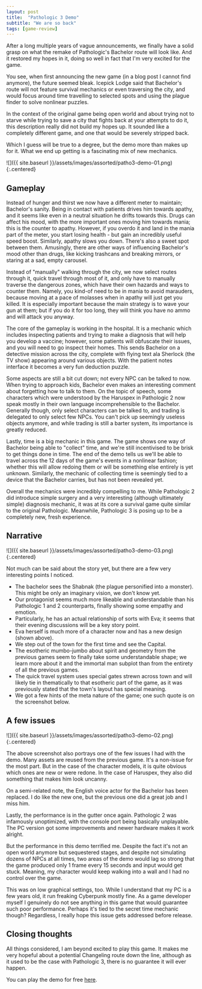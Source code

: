 ```yaml
---
layout: post
title:  "Pathologic 3 Demo"
subtitle: "We are so back"
tags: [game-review]
---
```


After a long multiple years of vague announcements,
we finally have a solid grasp on what the remake of Pathologic's Bachelor route will look like.
And it restored my hopes in it, doing so well in fact that I'm very excited for the game.

You see, when first announcing the new game (in a blog post I cannot find anymore),
the future seemed bleak.
Icepick Lodge said that Bachelor's route will not feature survival mechanics
or even traversing the city, and would focus around time travelling to selected spots
and using the plague finder to solve nonlinear puzzles.

In the context of the original game being open world and about trying not to starve
while trying to save a city that fights back at your attempts to do it,
this description really did not build my hopes up.
It sounded like a completely different game, and one that would be severely stripped back.

Which I guess will be true to a degree, but the demo more than makes up for it.
What we end up getting is a fascinating mix of new mechanics.

![]({{ site.baseurl }}/assets/images/assorted/patho3-demo-01.png){:.centered}

## Gameplay

Instead of hunger and thirst we now have a different meter to maintain; Bachelor's sanity.
Being in contact with patients drives him towards apathy, and it seems like
even in a neutral situation he drifts towards this.
Drugs can affect his mood, with the more important ones moving him towards mania;
this is the counter to apathy.
However, if you overdo it and land in the mania part of the meter,
you start losing health - but gain an incredibly useful speed boost.
Similarly, apathy slows you down. There's also a sweet spot between them.
Amusingly, there are other ways of influencing Bachelor's mood other than drugs,
like kicking trashcans and breaking mirrors, or staring at a sad, empty carousel.

Instead of "manually" walking through the city,
we now select routes through it, quick travel through most of it,
and only have to manually traverse the dangerous zones,
which have their own hazards and ways to counter them.
Namely, you kind-of need to be in mania to avoid marauders,
because moving at a pace of molasses when in apathy will just get you killed.
It is especially important because the main strategy is to wave your gun at them;
but if you do it for too long, they will think you have no ammo and will attack you anyway.

The core of the gameplay is working in the hospital.
It is a mechanic which includes inspecting patients and trying to make a diagnosis
that will help you develop a vaccine; however, some patients will obfuscate their issues,
and you will need to go inspect their homes.
This sends Bachelor on a detective mission across the city,
complete with flying  text ala Sherlock (the TV show) appearing around various objects.
With the patient notes interface it becomes a very fun deduction puzzle.

Some aspects are still a bit cut down; not every NPC can be talked to now.
When trying to approach kids, Bachelor even makes an interesting comment about forgetting how to talk to them.
On the topic of speech, some characters which were understood by the Haruspex in Pathologic 2
now speak mostly in their own language incomprehensible to the Bachelor.
Generally though, only select characters can be talked to,
and trading is delegated to only select few NPCs.
You can't pick up seemingly useless objects anymore,
and while trading is still a barter system,
its importance is greatly reduced.

Lastly, time is a big mechanic in this game.
The game shows one way of Bachelor being able to "collect" time,
and we're still incentivised to be brisk to get things done in time.
The end of the demo tells us we'll be able to
travel across the 12 days of the game's events in a nonlinear fashion;
whether this will allow redoing them or will be something else entirely is yet unknown.
Similarly, the mechanic of collecting time is seemingly tied to a device
that the Bachelor carries, but has not been revealed yet.

Overall the mechanics were incredibly compelling to me.
While Pathologic 2 did introduce simple surgery and
a very interesting (although ultimately simple) diagnosis mechanic,
it was at its core a survival game quite similar to the original Pathologic.
Meanwhile, Pathologic 3 is posing up to be a completely new, fresh experience.

## Narrative
![]({{ site.baseurl }}/assets/images/assorted/patho3-demo-03.png){:.centered}

Not much can be said about the story yet, but there are a few very interesting points I noticed.

- The bachelor sees the Shabnak (the plague personified into a monster).
This might be only an imaginary vision, we don't know yet.
- Our protagonist seems much more likeable and understandable
than his Pathologic 1 and 2 counterparts, finally showing some empathy and emotion.
- Particularly, he has an actual relationship of sorts with Eva;
it seems that their evening discussions will be a key story point.
- Eva herself is much more of a character now and has a new design (shown above).
- We step out of the town for the first time and see the Capital.
- The esotheric mumbo-jumbo about spirit and geometry
from the previous games seem to finally take some understandable shape;
we learn more about it and the immortal man subplot than from
the entirety of all the previous games.
- The quick travel system uses special gates strewn across town
and will likely tie in thematically to that esotheric part of the game,
as it was previously stated that the town's layout has special meaning.
- We got a few hints of the meta nature of the game;
one such quote is on the screenshot below.

## A few issues

![]({{ site.baseurl }}/assets/images/assorted/patho3-demo-02.png){:.centered}

The above screenshot also portrays one of the few issues I had with the demo.
Many assets are reused from the previous game. It's a non-issue for the most part.
But in the case of the character models, it is quite obvious
which ones are new or were redone.
In the case of Haruspex, they also did something that makes him look uncanny.

On a semi-related note, the English voice actor for the Bachelor has been replaced.
I do like the new one, but the previous one did a great job and I miss him.

Lastly, the performance is in the gutter once again.
Pathologic 2 was infamously unoptimized, with the console port being basically unplayable.
The PC version got some improvements and newer hardware makes it work alright.

But the performance in this demo terrified me.
Despite the fact it's not an open world anymore but sequestered stages,
and despite not simulating dozens of NPCs at all times,
two areas of the demo would lag so strong that
the game produced only 1 frame every 15 seconds and input would get stuck.
Meaning, my character would keep walking into a wall and I had no control over the game.

This was on low graphical settings, too.
While I understand that my PC is a few years old, it run freaking Cyberpunk mostly fine.
As a game developer myself I genuinely do not see anything in this game
that would guarantee such poor performance.
Perhaps it's tied to the secret time mechanic though?
Regardless, I really hope this issue gets addressed before release.

## Closing thoughts

All things considered, I am beyond excited to play this game.
It makes me very hopeful about a potential Changeling route down the line,
although as it used to be the case with Pathologic 3, there is no guarantee it will ever happen.

You can play the demo for free [here][steam-link].

[steam-link]: https://store.steampowered.com/app/3389330/Pathologic_3_Quarantine/